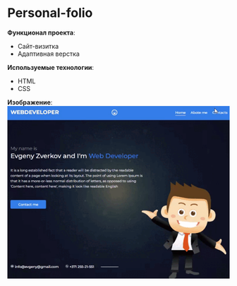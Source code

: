 # Personal-folio

**Функционал проекта**: <br>
- Сайт-визитка<br>
- Адаптивная верстка<br>

**Используемые технологии**: 
- HTML<br>
- CSS<br>

**Изображение**:<br>
![Personal-folio](./personal-folio.gif)
